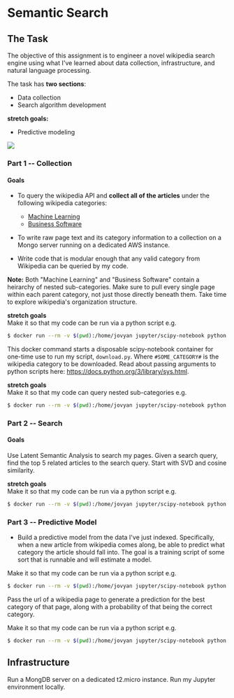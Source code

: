 # Semantic Search

## The Task
The objective of this assignment is to engineer a novel wikipedia search engine using what I've learned about data collection, infrastructure, and natural language processing.

The task has **two sections**:
- Data collection
- Search algorithm development

**stretch goals:**
- Predictive modeling

![](http://interactive.blockdiag.com/image?compression=deflate&encoding=base64&src=eJxdjrsOwjAMRXe-wlsmRhaQkDoiMSDxBW5slahtHDmGCiH-nfQxtKy-59zruhPfUsAGPjsA56XvMdIRSIbYCZKD_RncENqQuGBQ3S7TidCwxsynjZUZ1T8m4HqvJlXZnhrBJMHBbWlTDHEeSFravYUXQy_E3TKrwbioMKb5z16UmRxfXZurVY_GjegbhqJIjaXm-wNmzE4W)

### Part 1 -- Collection

#### Goals
- To query the wikipedia API and **collect all of the articles** under the following wikipedia categories:

    * [Machine Learning](https://en.wikipedia.org/wiki/Category:Machine_learning)
    * [Business Software](https://en.wikipedia.org/wiki/Category:Business_software)

- To write raw page text and its category information to a collection on a Mongo server running on a dedicated AWS instance.

- Write code that is modular enough that any valid category from Wikipedia can be queried by my code. 

**Note:** Both "Machine Learning" and "Business Software" contain a heirarchy of nested sub-categories. Make sure to pull every single page within each parent category, not just those directly beneath them. Take time to explore wikipedia's organization structure. 

**stretch goals**  
Make it so that my code can be run via a python script e.g.

```bash
$ docker run --rm -v $(pwd):/home/jovyan jupyter/scipy-notebook python download.py #SOME_CATEGORY#
```
This docker command starts a disposable scipy-notebook container for one-time use to run my script, `download.py`. Where `#SOME_CATEGORY#` is the wikipedia category to be downloaded. Read about passing arguments to python scripts here: https://docs.python.org/3/library/sys.html. 

**stretch goals**  
Make it so that my code can query nested sub-categories e.g.

```bash
$ docker run --rm -v $(pwd):/home/jovyan jupyter/scipy-notebook python download.py #SOME_CATEGORY# #NESTING_LEVEL#
```

### Part 2 -- Search

#### Goals
Use Latent Semantic Analysis to search my pages. Given a search query, find the top 5 related articles to the search query. Start with SVD and cosine similarity. 

**stretch goals**  
Make it so that my code can be run via a python script e.g.

```bash
$ docker run --rm -v $(pwd):/home/jovyan jupyter/scipy-notebook python search.py #SOME_TERM#
```

### Part 3 -- Predictive Model

- Build a predictive model from the data I've just indexed. Specifically, when a new article from wikipedia comes along, be able to predict what category the article should fall into. The goal is a training script of some sort that is runnable and will estimate a model. 

Make it so that my code can be run via a python script e.g.

```bash
$ docker run --rm -v $(pwd):/home/jovyan jupyter/scipy-notebook python train.py
```

Pass the url of a wikipedia page to generate a prediction for the best category of that page, along with a probability of that being the correct category. 

Make it so that my code can be run via a python script e.g.

```bash
$ docker run --rm -v $(pwd):/home/jovyan jupyter/scipy-notebook python predict.py #URL#
```

## Infrastructure

Run a MongDB server on a dedicated t2.micro instance. 
Run my Jupyter environment locally.


